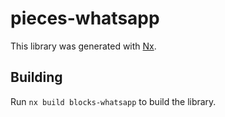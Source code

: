 # pieces-whatsapp

This library was generated with [Nx](https://nx.dev).

## Building

Run `nx build blocks-whatsapp` to build the library.
